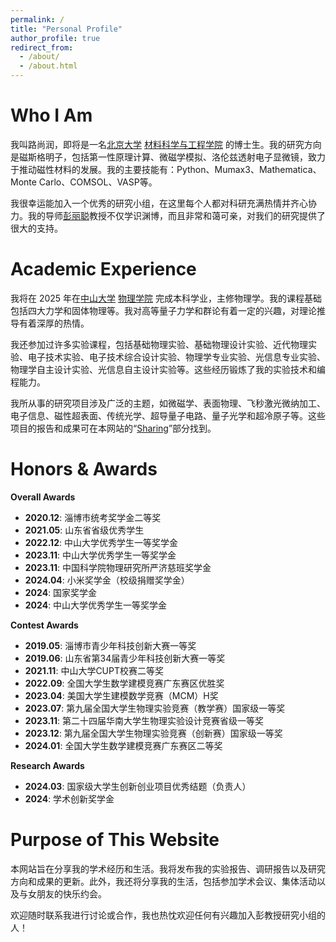 ```yaml
---
permalink: /
title: "Personal Profile"
author_profile: true
redirect_from: 
  - /about/
  - /about.html
---
```


Who I Am
======

我叫路尚润，即将是一名[北京大学](https://www.pku.edu.cn/) [材料科学与工程学院](https://www.mse.pku.edu.cn/index.htm) 的博士生。我的研究方向是磁斯格明子，包括第一性原理计算、微磁学模拟、洛伦兹透射电子显微镜，致力于推动磁性材料的发展。我的主要技能有：Python、Mumax3、Mathematica、Monte Carlo、COMSOL、VASP等。

我很幸运能加入一个优秀的研究小组，在这里每个人都对科研充满热情并齐心协力。我的导师[彭丽聪](https://www.mse.pku.edu.cn/info/1213/2411.htm)教授不仅学识渊博，而且非常和蔼可亲，对我们的研究提供了很大的支持。

Academic Experience
======

我将在 2025 年在[中山大学](https://www.sysu.edu.cn/) [物理学院](https://spe.sysu.edu.cn/) 完成本科学业，主修物理学。我的课程基础包括四大力学和固体物理等。我对高等量子力学和群论有着一定的兴趣，对理论推导有着深厚的热情。

我还参加过许多实验课程，包括基础物理实验、基础物理设计实验、近代物理实验、电子技术实验、电子技术综合设计实验、物理学专业实验、光信息专业实验、物理学自主设计实验、光信息自主设计实验等。这些经历锻炼了我的实验技术和编程能力。

我所从事的研究项目涉及广泛的主题，如微磁学、表面物理、飞秒激光微纳加工、电子信息、磁性超表面、传统光学、超导量子电路、量子光学和超冷原子等。这些项目的报告和成果可在本网站的“[Sharing](https://shangrunlu666.github.io/sharing/)”部分找到。

Honors & Awards
======

**Overall Awards**  
- **2020.12**: 淄博市统考奖学金二等奖  
- **2021.05**: 山东省省级优秀学生  
- **2022.12**: 中山大学优秀学生一等奖学金  
- **2023.11**: 中山大学优秀学生一等奖学金  
- **2023.11**: 中国科学院物理研究所严济慈班奖学金  
- **2024.04**: 小米奖学金（校级捐赠奖学金）  
- **2024**: 国家奖学金 
- **2024**: 中山大学优秀学生一等奖学金

**Contest Awards**  
- **2019.05**: 淄博市青少年科技创新大赛一等奖  
- **2019.06**: 山东省第34届青少年科技创新大赛一等奖  
- **2021.11**: 中山大学CUPT校赛二等奖  
- **2022.09**: 全国大学生数学建模竞赛广东赛区优胜奖  
- **2023.04**: 美国大学生建模数学竞赛（MCM）H奖  
- **2023.07**: 第九届全国大学生物理实验竞赛（教学赛）国家级一等奖  
- **2023.11**: 第二十四届华南大学生物理实验设计竞赛省级一等奖  
- **2023.12**: 第九届全国大学生物理实验竞赛（创新赛）国家级一等奖
- **2024.01**: 全国大学生数学建模竞赛广东赛区二等奖  

**Research Awards**
- **2024.03**: 国家级大学生创新创业项目优秀结题（负责人）
- **2024**: 学术创新奖学金

Purpose of This Website
======

本网站旨在分享我的学术经历和生活。我将发布我的实验报告、调研报告以及研究方向和成果的更新。此外，我还将分享我的生活，包括参加学术会议、集体活动以及与女朋友的快乐约会。

欢迎随时联系我进行讨论或合作，我也热忱欢迎任何有兴趣加入彭教授研究小组的人！

